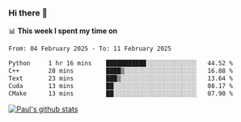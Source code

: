 ### Hi there 👋

📊 **This week I spent my time on**
<!--START_SECTION:waka-->

```txt
From: 04 February 2025 - To: 11 February 2025

Python     1 hr 16 mins    ███████████░░░░░░░░░░░░░░   44.52 %
C++        28 mins         ████▒░░░░░░░░░░░░░░░░░░░░   16.88 %
Text       23 mins         ███▒░░░░░░░░░░░░░░░░░░░░░   13.64 %
Cuda       13 mins         ██░░░░░░░░░░░░░░░░░░░░░░░   08.17 %
CMake      13 mins         ██░░░░░░░░░░░░░░░░░░░░░░░   07.90 %
```

<!--END_SECTION:waka-->


[![Paul's github stats](https://github-readme-stats.vercel.app/api?username=mickeyouyou&theme=dracula&show_icons=true)](https://github.com/anuraghazra/github-readme-stats)
